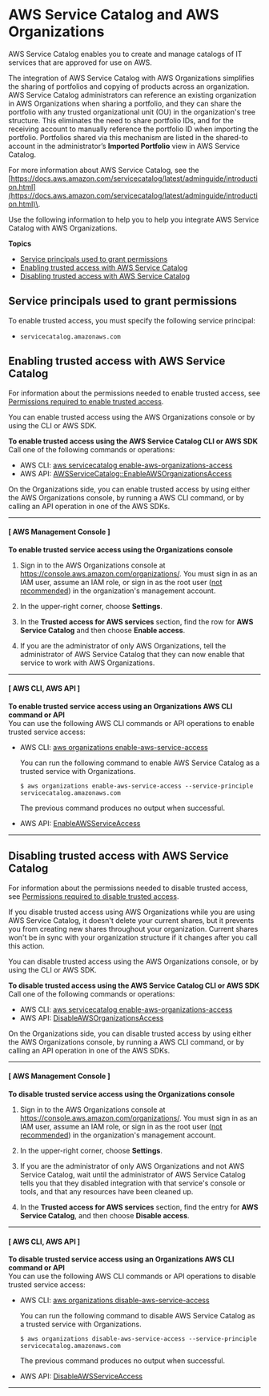 # AWS Service Catalog and AWS Organizations<a name="services-that-can-integrate-servicecatalog"></a>

AWS Service Catalog enables you to create and manage catalogs of IT services that are approved for use on AWS\.

The integration of AWS Service Catalog with AWS Organizations simplifies the sharing of portfolios and copying of products across an organization\. AWS Service Catalog administrators can reference an existing organization in AWS Organizations when sharing a portfolio, and they can share the portfolio with any trusted organizational unit \(OU\) in the organization's tree structure\. This eliminates the need to share portfolio IDs, and for the receiving account to manually reference the portfolio ID when importing the portfolio\. Portfolios shared via this mechanism are listed in the shared\-to account in the administrator’s **Imported Portfolio** view in AWS Service Catalog\.

For more information about AWS Service Catalog, see the [https://docs.aws.amazon.com/servicecatalog/latest/adminguide/introduction.html](https://docs.aws.amazon.com/servicecatalog/latest/adminguide/introduction.html)\.

Use the following information to help you to help you integrate AWS Service Catalog with AWS Organizations\.

**Topics**
+ [Service principals used to grant permissions](#integrate-enable-svcprin-servicecatalog)
+ [Enabling trusted access with AWS Service Catalog](#integrate-enable-ta-servicecatalog)
+ [Disabling trusted access with AWS Service Catalog](#integrate-disable-ta-servicecatalog)

## Service principals used to grant permissions<a name="integrate-enable-svcprin-servicecatalog"></a>

To enable trusted access, you must specify the following service principal:
+ `servicecatalog.amazonaws.com`

## Enabling trusted access with AWS Service Catalog<a name="integrate-enable-ta-servicecatalog"></a>

For information about the permissions needed to enable trusted access, see [Permissions required to enable trusted access](orgs_integrate_services.md#orgs_trusted_access_perms)\.

You can enable trusted access using the AWS Organizations console or by using the CLI or AWS SDK\.

**To enable trusted access using the AWS Service Catalog CLI or AWS SDK**  
Call one of the following commands or operations:
+ AWS CLI: [aws servicecatalog enable\-aws\-organizations\-access](https://docs.aws.amazon.com/cli/latest/reference/servicecatalog/enable-aws-organizations-access.html)
+ AWS API: [AWSServiceCatalog::EnableAWSOrganizationsAccess](https://docs.aws.amazon.com/servicecatalog/latest/dg/API_EnableAWSOrganizationsAccess.html)

On the Organizations side, you can enable trusted access by using either the AWS Organizations console, by running a AWS CLI command, or by calling an API operation in one of the AWS SDKs\.

------
#### [ AWS Management Console ]

**To enable trusted service access using the Organizations console**

1. Sign in to the AWS Organizations console at [https://console\.aws\.amazon\.com/organizations/](https://console.aws.amazon.com/organizations/)\. You must sign in as an IAM user, assume an IAM role, or sign in as the root user \([not recommended](https://docs.aws.amazon.com/IAM/latest/UserGuide/best-practices.html#lock-away-credentials)\) in the organization's management account\. 

1. In the upper\-right corner, choose **Settings**\.

1. In the **Trusted access for AWS services** section, find the row for **AWS Service Catalog** and then choose **Enable access**\.

1. If you are the administrator of only AWS Organizations, tell the administrator of AWS Service Catalog that they can now enable that service to work with AWS Organizations\.

------
#### [ AWS CLI, AWS API ]

**To enable trusted service access using an Organizations AWS CLI command or API**  
You can use the following AWS CLI commands or API operations to enable trusted service access:
+ AWS CLI: [aws organizations enable\-aws\-service\-access](https://docs.aws.amazon.com/cli/latest/reference/organizations/enable-aws-service-access.html)

  You can run the following command to enable AWS Service Catalog as a trusted service with Organizations\.

  ```
  $ aws organizations enable-aws-service-access --service-principle servicecatalog.amazonaws.com
  ```

  The previous command produces no output when successful\.
+ AWS API: [EnableAWSServiceAccess](https://docs.aws.amazon.com/organizations/latest/APIReference/API_EnableAWSServiceAccess.html)

------

## Disabling trusted access with AWS Service Catalog<a name="integrate-disable-ta-servicecatalog"></a>

For information about the permissions needed to disable trusted access, see [Permissions required to disable trusted access](orgs_integrate_services.md#orgs_trusted_access_disable_perms)\.

If you disable trusted access using AWS Organizations while you are using AWS Service Catalog, it doesn't delete your current shares, but it prevents you from creating new shares throughout your organization\. Current shares won't be in sync with your organization structure if it changes after you call this action\.

You can disable trusted access using the AWS Organizations console, or by using the CLI or AWS SDK\.

**To disable trusted access using the AWS Service Catalog CLI or AWS SDK**  
Call one of the following commands or operations:
+ AWS CLI: [aws servicecatalog enable\-aws\-organizations\-access](https://docs.aws.amazon.com/cli/latest/reference/servicecatalog/enable-aws-organizations-access.html)
+ AWS API: [DisableAWSOrganizationsAccess](https://docs.aws.amazon.com/servicecatalog/latest/dg/API_DisableAWSOrganizationsAccess.html)

On the Organizations side, you can disable trusted access by using either the AWS Organizations console, by running a AWS CLI command, or by calling an API operation in one of the AWS SDKs\.

------
#### [ AWS Management Console ]

**To disable trusted service access using the Organizations console**

1. Sign in to the AWS Organizations console at [https://console\.aws\.amazon\.com/organizations/](https://console.aws.amazon.com/organizations/)\. You must sign in as an IAM user, assume an IAM role, or sign in as the root user \([not recommended](https://docs.aws.amazon.com/IAM/latest/UserGuide/best-practices.html#lock-away-credentials)\) in the organization's management account\. 

1. In the upper\-right corner, choose **Settings**\.

1. If you are the administrator of only AWS Organizations and not AWS Service Catalog, wait until the administrator of AWS Service Catalog tells you that they disabled integration with that service's console or tools, and that any resources have been cleaned up\.

1. In the **Trusted access for AWS services** section, find the entry for **AWS Service Catalog**, and then choose **Disable access**\.

------
#### [ AWS CLI, AWS API ]

**To disable trusted service access using an Organizations AWS CLI command or API**  
You can use the following AWS CLI commands or API operations to disable trusted service access:
+ AWS CLI: [aws organizations disable\-aws\-service\-access](https://docs.aws.amazon.com/cli/latest/reference/organizations/disable-aws-service-access.html)

  You can run the following command to disable AWS Service Catalog as a trusted service with Organizations\.

  ```
  $ aws organizations disable-aws-service-access --service-principle servicecatalog.amazonaws.com
  ```

  The previous command produces no output when successful\.
+ AWS API: [DisableAWSServiceAccess](https://docs.aws.amazon.com/organizations/latest/APIReference/API_DisableAWSServiceAccess.html)

------